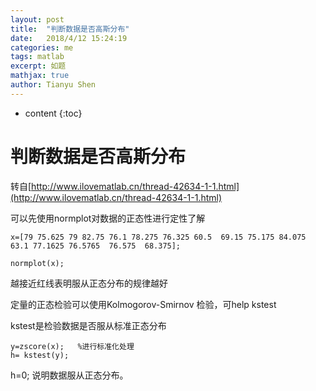 ```yaml
---
layout: post
title:  "判断数据是否高斯分布"
date:   2018/4/12 15:24:19 
categories: me
tags: matlab
excerpt: 如题
mathjax: true
author: Tianyu Shen
---
```


* content
{:toc}

# 判断数据是否高斯分布 #
转自[http://www.ilovematlab.cn/thread-42634-1-1.html](http://www.ilovematlab.cn/thread-42634-1-1.html)

可以先使用normplot对数据的正态性进行定性了解
~~~
x=[79 75.625 79 82.75 76.1 78.275 76.325 60.5  69.15 75.175 84.075 63.1 77.1625 76.5765  76.575  68.375];

normplot(x);
~~~
越接近红线表明服从正态分布的规律越好

定量的正态检验可以使用Kolmogorov-Smirnov 检验，可help kstest

kstest是检验数据是否服从标准正态分布
~~~
y=zscore(x);   %进行标准化处理
h= kstest(y);
~~~
h=0;
说明数据服从正态分布。
